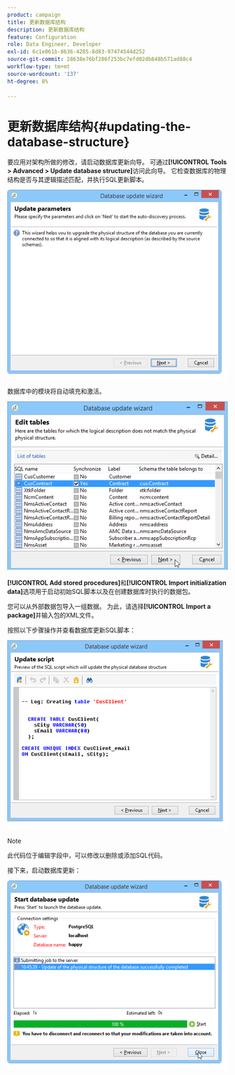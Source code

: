```yaml
---
product: campaign
title: 更新数据库结构
description: 更新数据库结构
feature: Configuration
role: Data Engineer, Developer
exl-id: 6c1e061b-8636-4285-8d83-97474544d252
source-git-commit: 28638e76bf286f253bc7efd02db848b571ad88c4
workflow-type: tm+mt
source-wordcount: '137'
ht-degree: 8%

---
```


# 更新数据库结构{#updating-the-database-structure}



要应用对架构所做的修改，请启动数据库更新向导。 可通过&#x200B;**[!UICONTROL Tools > Advanced > Update database structure]**&#x200B;访问此向导。 它检查数据库的物理结构是否与其逻辑描述匹配，并执行SQL更新脚本。

![](assets/d_ncs_integration_schema_update.png)

数据库中的模块将自动填充和激活。

![](assets/d_ncs_integration_schema_update_select.png)

**[!UICONTROL Add stored procedures]**&#x200B;和&#x200B;**[!UICONTROL Import initialization data]**&#x200B;选项用于启动初始SQL脚本以及在创建数据库时执行的数据包。

您可以从外部数据包导入一组数据。 为此，请选择&#x200B;**[!UICONTROL Import a package]**&#x200B;并输入包的XML文件。

按照以下步骤操作并查看数据库更新SQL脚本：

![](assets/d_ncs_integration_schema_update2.png)

>[!NOTE]
>
>此代码位于编辑字段中，可以修改以删除或添加SQL代码。

接下来，启动数据库更新：

![](assets/d_ncs_integration_schema_update3.png)
